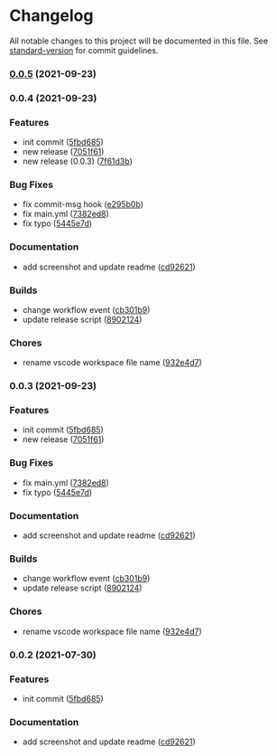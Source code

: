 # Changelog

All notable changes to this project will be documented in this file. See [standard-version](https://github.com/conventional-changelog/standard-version) for commit guidelines.

### [0.0.5](https://github.com/mhfeizi/vscode-theme/compare/v0.0.4...v0.0.5) (2021-09-23)

### 0.0.4 (2021-09-23)


### Features

* init commit ([5fbd685](https://github.com/mhfeizi/vscode-theme/commit/5fbd6855eb861a280a3dcc95bc648b79c28a162a))
* new release ([7051f61](https://github.com/mhfeizi/vscode-theme/commit/7051f6170368254da696ed0245e6200a95f6b479))
* new release (0.0.3) ([7f61d3b](https://github.com/mhfeizi/vscode-theme/commit/7f61d3b70556c9344404d5be11541749b1617b86))


### Bug Fixes

* fix commit-msg hook ([e295b0b](https://github.com/mhfeizi/vscode-theme/commit/e295b0bf2878a69841b8c1b5b4081f77d9d284ed))
* fix main.yml ([7382ed8](https://github.com/mhfeizi/vscode-theme/commit/7382ed8f3f24ca104b98f8d25772e84f9f71a3a7))
* fix typo ([5445e7d](https://github.com/mhfeizi/vscode-theme/commit/5445e7d2eab6f0faab41425a3d3c102210bc7174))


### Documentation

* add screenshot and update readme ([cd92621](https://github.com/mhfeizi/vscode-theme/commit/cd92621423ef2f9f7bf76964012bc5b7e899652b))


### Builds

* change workflow event ([cb301b9](https://github.com/mhfeizi/vscode-theme/commit/cb301b910a72c292009d9b20a93c2c96aa88865a))
* update release script ([8902124](https://github.com/mhfeizi/vscode-theme/commit/89021246d7aef398f84d9ee1f0afa5d48ec3e68c))


### Chores

* rename vscode workspace file name ([932e4d7](https://github.com/mhfeizi/vscode-theme/commit/932e4d79bd6e12c98e537e253600bf40b94aa4d1))

### 0.0.3 (2021-09-23)


### Features

* init commit ([5fbd685](https://github.com/mhfeizi/vscode-theme/commit/5fbd6855eb861a280a3dcc95bc648b79c28a162a))
* new release ([7051f61](https://github.com/mhfeizi/vscode-theme/commit/7051f6170368254da696ed0245e6200a95f6b479))


### Bug Fixes

* fix main.yml ([7382ed8](https://github.com/mhfeizi/vscode-theme/commit/7382ed8f3f24ca104b98f8d25772e84f9f71a3a7))
* fix typo ([5445e7d](https://github.com/mhfeizi/vscode-theme/commit/5445e7d2eab6f0faab41425a3d3c102210bc7174))


### Documentation

* add screenshot and update readme ([cd92621](https://github.com/mhfeizi/vscode-theme/commit/cd92621423ef2f9f7bf76964012bc5b7e899652b))


### Builds

* change workflow event ([cb301b9](https://github.com/mhfeizi/vscode-theme/commit/cb301b910a72c292009d9b20a93c2c96aa88865a))
* update release script ([8902124](https://github.com/mhfeizi/vscode-theme/commit/89021246d7aef398f84d9ee1f0afa5d48ec3e68c))


### Chores

* rename vscode workspace file name ([932e4d7](https://github.com/mhfeizi/vscode-theme/commit/932e4d79bd6e12c98e537e253600bf40b94aa4d1))

### 0.0.2 (2021-07-30)


### Features

* init commit ([5fbd685](https://github.com/mhfeizi/vscode-theme/commit/5fbd6855eb861a280a3dcc95bc648b79c28a162a))


### Documentation

* add screenshot and update readme ([cd92621](https://github.com/mhfeizi/vscode-theme/commit/cd92621423ef2f9f7bf76964012bc5b7e899652b))

